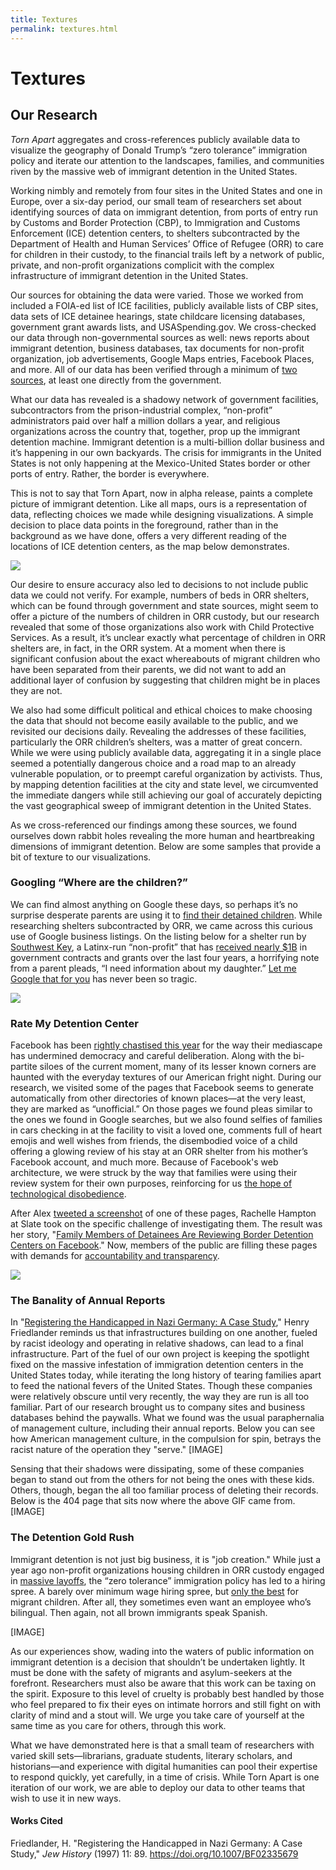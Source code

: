 ```yaml
---
title: Textures
permalink: textures.html
---
```


# Textures

## Our Research

*Torn Apart* aggregates and cross-references publicly available data to visualize the geography of Donald Trump’s “zero tolerance” immigration policy and iterate our attention to the landscapes, families, and communities riven by the massive web of immigrant detention in the United States.

Working nimbly and remotely from four sites in the United States and one in Europe, over a six-day period, our small team of researchers set about identifying sources of data on immigrant detention, from ports of entry run by Customs and Border Protection (CBP), to Immigration and Customs Enforcement (ICE) detention centers, to shelters subcontracted by the Department of Health and Human Services’ Office of Refugee (ORR) to care for children in their custody, to the financial trails left by a network of public, private, and non-profit organizations complicit with the complex infrastructure of immigrant detention in the United States. 

Our sources for obtaining the data were varied. Those we worked from included a FOIA-ed list of ICE facilities, publicly available lists of CBP sites, data sets of ICE detainee hearings, state childcare licensing databases, government grant awards lists, and USASpending.gov. We cross-checked our data through non-governmental sources as well: news reports about immigrant detention, business databases, tax documents for non-profit organization, job advertisements, Google Maps entries, Facebook Places, and more. All of our data has been verified through a minimum of [two sources]({{site.baseurl}}/bibliography.html), at least one directly from the government. 

What our data has revealed is a shadowy network of government facilities, subcontractors from the prison-industrial complex, “non-profit” administrators paid over half a million dollars a year, and religious organizations across the country that, together, prop up the immigrant detention machine. Immigrant detention is a multi-billion dollar business and it’s happening in our own backyards. The crisis for immigrants in the United States is not only happening at the Mexico-United States border or other ports of entry. Rather, the border is everywhere. 

This is not to say that Torn Apart, now in alpha release, paints a complete picture of immigrant detention. Like all maps, ours is a representation of data, reflecting choices we made while designing visualizations. A simple decision to place data points in the foreground, rather than in the background as we have done, offers a very different reading of the locations of ICE detention centers, as the map below demonstrates.

![]({{site.baseurl}}/assets/figures/textures-fig1.png)

Our desire to ensure accuracy also led to decisions to not include public data we could not verify. For example, numbers of beds in ORR shelters, which can be found through government and state sources, might seem to offer a picture of the numbers of children in ORR custody, but our research revealed that some of those organizations also work with Child Protective Services. As a result, it’s unclear exactly what percentage of children in ORR shelters are, in fact, in the ORR system. At a moment when there is significant confusion about the exact whereabouts of migrant children who have been separated from their parents, we did not want to add an additional layer of confusion by suggesting that children might be in places they are not.   

We also had some difficult political and ethical choices to make choosing the data that should not become easily available to the public, and we revisited our decisions daily. Revealing the addresses of these facilities, particularly the ORR children’s shelters, was a matter of great concern. While we were using publicly available data, aggregating it in a single place seemed a potentially dangerous choice and a road map to an already vulnerable population, or to preempt careful organization by activists. Thus, by mapping detention facilities at the city and state level, we circumvented the immediate dangers while still achieving our goal of accurately depicting the vast geographical sweep of immigrant detention in the United States. 

As we cross-referenced our findings among these sources, we found ourselves down rabbit holes revealing the more human and heartbreaking dimensions of immigrant detention. Below are some samples that provide a bit of texture to our visualizations.


### Googling “Where are the children?”

We can find almost anything on Google these days, so perhaps it’s no surprise desperate parents are using it to [find their detained children](https://www.vice.com/en_us/article/435mqd/how-charities-are-trying-to-reunite-separated-immigrant-families). While researching shelters subcontracted by ORR, we came across this curious use of Google business listings. On the listing below for a shelter run by [Southwest Key](http://www.swkey.org), a Latinx-run “non-profit” that has [received nearly $1B](https://www.usaspending.gov/#/search/281d94b393e15b6a0caf31afd04d1261) in government contracts and grants over the last four years, a horrifying note from a parent pleads, “I need information about my daughter.” [Let me Google that for you](http://lmgtfy.com/?q=where+is+my+detained+child%3F) has never been so tragic. 

![]({{site.baseurl}}/assets/figures/textures-fig2.png)

### Rate My Detention Center

Facebook has been [rightly chastised this year](https://www.amazon.com/Antisocial-Media-Disconnects-Undermines-Democracy/dp/0190841168) for the way their mediascape has undermined democracy and careful deliberation. Along with the bi-partite siloes of the current moment, many of its lesser known corners are haunted with the everyday textures of our American fright night. During our research, we visited some of the pages that Facebook seems to generate automatically from other directories of known places—at the very least, they are marked as “unofficial.” On those pages we found pleas similar to the ones we found in Google searches, but we also found selfies of families in cars checking in at the facility to visit a loved one, comments full of heart emojis and well wishes from friends, the disembodied voice of a child offering a glowing review of his stay at an ORR shelter from his mother’s Facebook account, and much more. Because of Facebook's web architecture, we were struck by the way that families were using their review system for their own purposes, reinforcing for us [the hope of technological disobedience](http://www.technologicaldisobedience.com/). 

After Alex [tweeted a screenshot](https://twitter.com/elotroalex/status/1008896200869908481) of one of these pages, Rachelle Hampton at Slate took on the specific challenge of investigating them. The result was her story, "[Family Members of Detainees Are Reviewing Border Detention Centers on Facebook](https://slate.com/human-interest/2018/06/detainees-family-members-are-reviewing-border-detention-centers-on-facebook-and-google.html)." Now, members of the public are filling these pages with demands for [accountability and transparency](https://www.facebook.com/pages/Southwest-Key-Programs/463839093693174). 

![]({{site.baseurl}}/assets/figures/textures-fig3.jpg)


### The Banality of Annual Reports

In "[Registering the Handicapped in Nazi Germany: A Case Study]({{site.baseurl}}/assets/docs/friedlander-registering.pdf)," Henry Friedlander reminds us that infrastructures building on one another, fueled by racist ideology and operating in relative shadows, can lead to a final infrastructure. Part of the fuel of our own project is keeping the spotlight fixed on the massive infestation of immigration detention centers in the United States today, while iterating the long history of tearing families apart to feed the national fevers of the United States. Though these companies were relatively obscure until very recently, the way they are run is all too familiar. Part of our research brought us to company sites and business databases behind the paywalls. What we found was the usual paraphernalia of management culture, including their annual reports. Below you can see how American management culture, in the compulsion for spin, betrays the racist nature of the operation they "serve." 
[IMAGE]

Sensing that their shadows were dissipating, some of these companies began to stand out from the others for not being the ones with these kids. Others, though, began the all too familiar process of deleting their records. Below is the 404 page that sits now where the above GIF came from.
[IMAGE]


### The Detention Gold Rush

Immigrant detention is not just big business, it is "job creation." While just a year ago non-profit organizations housing children in ORR custody engaged in [massive layoffs](http://valleycentral.com/news/local/southwest-key-program-conducts-mass-layoffs-due-to-recent-decline-in-immigration), the “zero tolerance” immigration policy has led to a hiring spree. A barely over minimum wage hiring spree, but [only the best](https://www.texasmonthly.com/news/southwest-key-hired-child-case-manager-previously-arrested-child-pornography/) for migrant children. After all, they sometimes even want an employee who’s bilingual. Then again, not all brown immigrants speak Spanish. 

[IMAGE]

As our experiences show, wading into the waters of public information on immigrant detention is a decision that shouldn’t be undertaken lightly. It must be done with the safety of migrants and asylum-seekers at the forefront. Researchers must also be aware that this work can be taxing on the spirit. Exposure to this level of cruelty is probably best handled by those who feel prepared to fix their eyes on intimate horrors and still fight on with clarity of mind and a stout will. We urge you take care of yourself at the same time as you care for others, through this work.

What we have demonstrated here is that a small team of researchers with varied skill sets—librarians, graduate students, literary scholars, and historians—and experience with digital humanities can pool their expertise to respond quickly, yet carefully, in a time of crisis. While Torn Apart is one iteration of our work, we are able to deploy our data to other teams that wish to use it in new ways. 

#### Works Cited

Friedlander, H. "Registering the Handicapped in Nazi Germany: A Case Study," *Jew History* (1997) 11: 89. https://doi.org/10.1007/BF02335679
